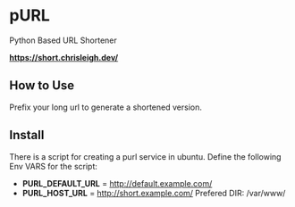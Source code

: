 # pURL
Python Based URL Shortener 

**https://short.chrisleigh.dev/**

## How to Use
Prefix your long url to generate a shortened version.<br>

## Install
There is a script for creating a purl service in ubuntu.
Define the following Env VARS for the script:<br>
 * **PURL_DEFAULT_URL** = http://default.example.com/
 * **PURL_HOST_URL** = http://short.example.com/
Prefered DIR: /var/www/
